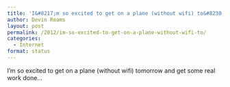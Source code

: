 ```yaml
---
title: 'I&#8217;m so excited to get on a plane (without wifi) to&#8230;'
author: Devin Reams
layout: post
permalink: /2012/im-so-excited-to-get-on-a-plane-without-wifi-to/
categories:
  - Internet
format: status
---
```

I&#8217;m so excited to get on a plane (without wifi) tomorrow and get some real work done&#8230;